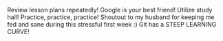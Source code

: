 Review lesson plans repeatedly!
Google is your best friend!
Utilize study hall!
Practice, practice, practice!
Shoutout to my husband for keeping me fed and sane during this stressful first week :)
Git has a STEEP LEARNING CURVE!
